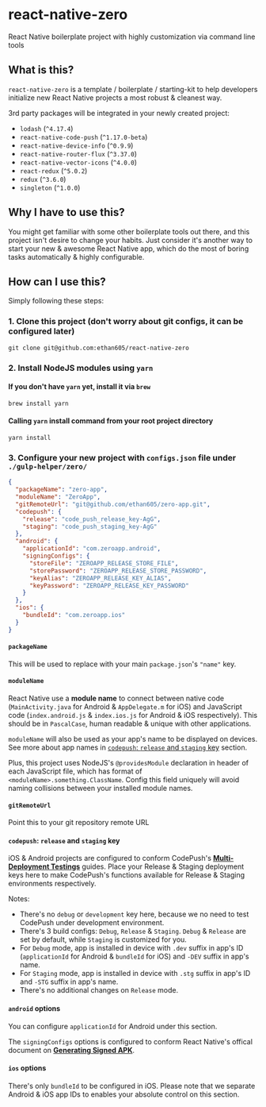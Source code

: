 # react-native-zero
React Native boilerplate project with highly customization via command line tools

## What is this?

`react-native-zero` is a template / boilerplate / starting-kit to help developers initialize new React Native projects a most robust & cleanest way.

3rd party packages will be integrated in your newly created project:

* `lodash` (`^4.17.4`)
* `react-native-code-push` (`^1.17.0-beta`)
* `react-native-device-info` (`^0.9.9`)
* `react-native-router-flux` (`^3.37.0`)
* `react-native-vector-icons` (`^4.0.0`)
* `react-redux` (`^5.0.2`)
* `redux` (`^3.6.0`)
* `singleton` (`^1.0.0`)

## Why I have to use this?

You might get familiar with some other boilerplate tools out there, and this project isn't desire to change your habits. Just consider it's another way to start your new & awesome React Native app, which do the most of boring tasks automatically & highly configurable.

## How can I use this?

Simply following these steps:

### 1. Clone this project (don't worry about git configs, it can be configured later)

```shell
git clone git@github.com:ethan605/react-native-zero
```

### 2. Install NodeJS modules using `yarn`

#### If you don't have `yarn` yet, install it via `brew`

`brew install yarn`

#### Calling `yarn` install command from your root project directory

`yarn install`

### 3. Configure your new project with `configs.json` file under `./gulp-helper/zero/`

```json
{
  "packageName": "zero-app",
  "moduleName": "ZeroApp",
  "gitRemoteUrl": "git@github.com/ethan605/zero-app.git",
  "codepush": {
    "release": "code_push_release_key-AgG",
    "staging": "code_push_staging_key-AgG"
  },
  "android": {
    "applicationId": "com.zeroapp.android",
    "signingConfigs": {
      "storeFile": "ZEROAPP_RELEASE_STORE_FILE",
      "storePassword": "ZEROAPP_RELEASE_STORE_PASSWORD",
      "keyAlias": "ZEROAPP_RELEASE_KEY_ALIAS",
      "keyPassword": "ZEROAPP_RELEASE_KEY_PASSWORD"
    }
  },
  "ios": {
    "bundleId": "com.zeroapp.ios"
  }
}
```

#### `packageName`

This will be used to replace with your main `package.json`'s `"name"` key.

#### `moduleName`

React Native use a **module name** to connect between native code (`MainActivity.java` for Android & `AppDelegate.m` for iOS) and JavaScript code (`index.android.js` & `index.ios.js` for Android & iOS respectively). This should be in `PascalCase`, human readable & unique with other applications.

`moduleName` will also be used as your app's name to be displayed on devices. See more about app names in [`codepush`: `release` and `staging` key](#codepush-release-and-staging-key) section.

Plus, this project uses NodeJS's `@providesModule` declaration in header of each JavaScript file, which has format of `<moduleName>.something.ClassName`. Config this field uniquely will avoid naming collisions between your installed module names.

#### `gitRemoteUrl`

Point this to your git repository remote URL

#### `codepush`: `release` and `staging` key

iOS & Android projects are configured to conform CodePush's [**Multi-Deployment Testings**](https://github.com/Microsoft/react-native-code-push#multi-deployment-testing) guides. Place your Release & Staging deployment keys here to make CodePush's functions available for Release & Staging environments respectively.

Notes:

* There's no `debug` or `development` key here, because we no need to test CodePush under development environment.
* There's 3 build configs: `Debug`, `Release` & `Staging`. `Debug` & `Release` are set by default, while `Staging` is customized for you.
* For `Debug` mode, app is installed in device with `.dev` suffix in app's ID (`applicationId` 
for Android & `bundleId` for iOS) and `-DEV` suffix in app's name.
* For `Staging` mode, app is installed in device with `.stg` suffix in app's ID and `-STG` suffix in app's name.
* There's no additional changes on `Release` mode.

#### `android` options

You can configure `applicationId` for Android under this section.

The `signingConfigs` options is configured to conform React Native's offical document on [**Generating Signed APK**](https://facebook.github.io/react-native/docs/signed-apk-android.html).

#### `ios` options

There's only `bundleId` to be configured in iOS. Please note that we separate Android & iOS app IDs to enables your absolute control on this section.